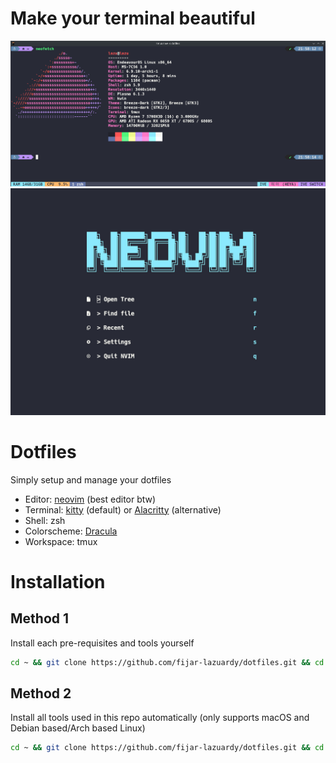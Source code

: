 # Make your terminal beautiful
![neofetch](screenshots/ss.png)
![nvim_startup](screenshots/startup.png)

# Dotfiles

Simply setup and manage your dotfiles

- Editor: [neovim](https://neovim.io/) (best editor btw)
- Terminal: [kitty](https://sw.kovidgoyal.net/kitty/binary/) (default) or [Alacritty](https://alacritty.org/config-alacritty.html) (alternative)
- Shell: zsh
- Colorscheme: [Dracula](https://draculatheme.com)
- Workspace: tmux

# Installation

## Method 1
Install each pre-requisites and tools yourself

```bash
cd ~ && git clone https://github.com/fijar-lazuardy/dotfiles.git && cd dotfiles && stow .
```

## Method 2
Install all tools used in this repo automatically (only supports macOS and Debian based/Arch based Linux)

```bash
cd ~ && git clone https://github.com/fijar-lazuardy/dotfiles.git && cd dotfiles && bash install.sh
```
